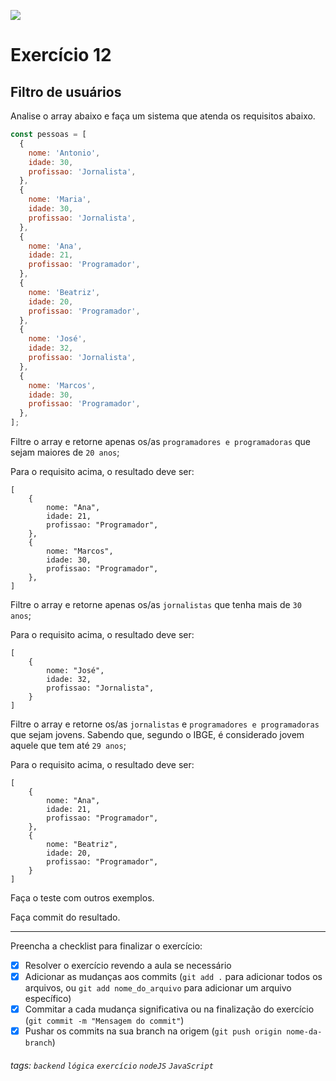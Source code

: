 ![](https://i.imgur.com/xG74tOh.png)

# Exercício 12

## Filtro de usuários

Analise o array abaixo e faça um sistema que atenda os requisitos abaixo.

```javascript
const pessoas = [
  {
    nome: 'Antonio',
    idade: 30,
    profissao: 'Jornalista',
  },
  {
    nome: 'Maria',
    idade: 30,
    profissao: 'Jornalista',
  },
  {
    nome: 'Ana',
    idade: 21,
    profissao: 'Programador',
  },
  {
    nome: 'Beatriz',
    idade: 20,
    profissao: 'Programador',
  },
  {
    nome: 'José',
    idade: 32,
    profissao: 'Jornalista',
  },
  {
    nome: 'Marcos',
    idade: 30,
    profissao: 'Programador',
  },
];
```

Filtre o array e retorne apenas os/as `programadores e programadoras` que sejam maiores de `20 anos`;

Para o requisito acima, o resultado deve ser:

```
[
    {
        nome: "Ana",
        idade: 21,
        profissao: "Programador",
    },
    {
        nome: "Marcos",
        idade: 30,
        profissao: "Programador",
    },
]
```

Filtre o array e retorne apenas os/as `jornalistas` que tenha mais de `30 anos`;

Para o requisito acima, o resultado deve ser:

```
[
    {
        nome: "José",
        idade: 32,
        profissao: "Jornalista",
    }
]
```

Filtre o array e retorne os/as `jornalistas` e `programadores e programadoras` que sejam jovens. Sabendo que, segundo o IBGE, é considerado jovem aquele que tem até `29 anos`;

Para o requisito acima, o resultado deve ser:

```
[
    {
        nome: "Ana",
        idade: 21,
        profissao: "Programador",
    },
    {
        nome: "Beatriz",
        idade: 20,
        profissao: "Programador",
    }
]
```

Faça o teste com outros exemplos.

Faça commit do resultado.

---

Preencha a checklist para finalizar o exercício:

- [x] Resolver o exercício revendo a aula se necessário
- [x] Adicionar as mudanças aos commits (`git add .` para adicionar todos os arquivos, ou `git add nome_do_arquivo` para adicionar um arquivo específico)
- [x] Commitar a cada mudança significativa ou na finalização do exercício (`git commit -m "Mensagem do commit"`)
- [x] Pushar os commits na sua branch na origem (`git push origin nome-da-branch`)

###### tags: `backend` `lógica` `exercício` `nodeJS` `JavaScript`
